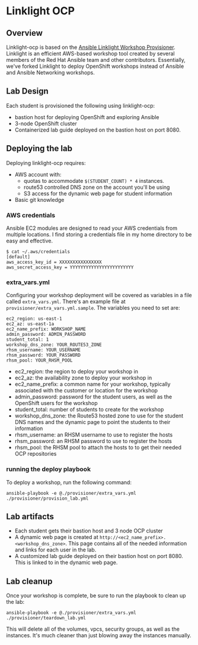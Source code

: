 # Linklight OCP

## Overview

Linklight-ocp is based on the [Ansible Linklight Workshop Provisioner](https://github.com/network-automation/linklight). Linklight is an efficient AWS-based workshop tool created by several members of the Red Hat Ansible team and other contributors. Essentially, we've forked Linklight to deploy OpenShift workshops instead of Ansible and Ansible Networking workshops.

## Lab Design

Each student is provisioned the following using linklight-ocp:
* bastion host for deploying OpenShift and exploring Ansible
* 3-node OpenShift cluster
* Containerized lab guide deployed on the bastion host on port 8080.

## Deploying the lab

Deploying linklight-ocp requires:

* AWS account with:
  * quotas to accommodate `$(STUDENT_COUNT) * 4` instances.
  * route53 controlled DNS zone on the account you'll be using
  * S3 access for the dynamic web page for student information
* Basic git knowledge

### AWS credentials

Ansible EC2 modules are designed to read your AWS credentials from multiple locations. I find storing a credentials file in my home directory to be easy and effective.

```
$ cat ~/.aws/credentials
[default]
aws_access_key_id = XXXXXXXXXXXXXXXX
aws_secret_access_key = YYYYYYYYYYYYYYYYYYYYYYYY
```

### extra_vars.yml

Configuring your workshop deployment will be covered as variables in a file called `extra_vars.yml`. There's an example file at `provisioner/extra_vars.yml.sample`. The variables you need to set are:  

```
ec2_region: us-east-1
ec2_az: us-east-1a
ec2_name_prefix: WORKSHOP_NAME
admin_password: ADMIN_PASSWORD
student_total: 1
workshop_dns_zone: YOUR_ROUTE53_ZONE
rhsm_username: YOUR_USERNAME
rhsm_password: YOUR_PASSWORD
rhsm_pool: YOUR_RHSM_POOL
```

* ec2_region: the region to deploy your workshop in
* ec2_az: the availability zone to deploy your workshop in
* ec2_name_prefix: a common name for your workshop, typically associated with the customer or location for the workshop
* admin_password: password for the student users, as well as the OpenShift users for the workshop
* student_total: number of students to create for the workshop
* workshop_dns_zone: the Route53 hosted zone to use for the student DNS names and the dynamic page to point the students to their information
* rhsm_username: an RHSM username to use to register the hosts
* rhsm_password: an RHSM password to use to register the hosts
* rhsm_pool: the RHSM pool to attach the hosts to to get their needed OCP repositories

### running the deploy playbook

To deploy a workshop, run the following command:

```
ansible-playbook -e @./provisioner/extra_vars.yml ./provisioner/provision_lab.yml
```

## Lab artifacts

* Each student gets their bastion host and 3 node OCP cluster
* A dynamic web page is created at `http://<ec2_name_prefix>.<workshop_dns_zone>`. This page contains all of the needed information and links for each user in the lab. 
* A customized lab guide deployed on their bastion host on port 8080. This is linked to in the dynamic web page.

## Lab cleanup

Once your workshop is complete, be sure to run the playbook to clean up the lab:

```
ansible-playbook -e @./provisioner/extra_vars.yml ./provisioner/teardown_lab.yml
```

This will delete all of the volumes, vpcs, security groups, as well as the instances. It's much cleaner than just blowing away the instances manually.
